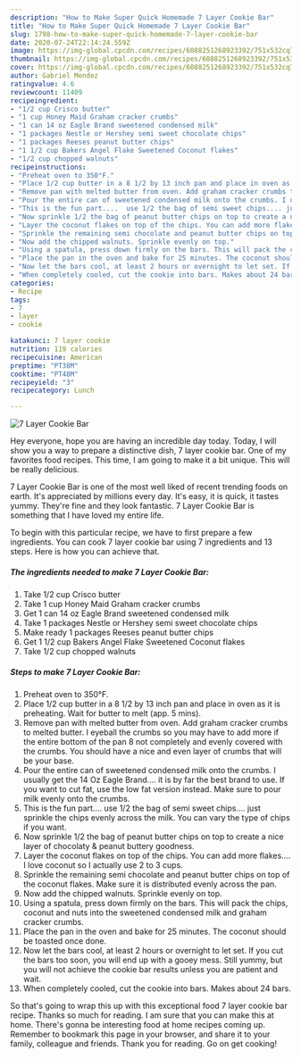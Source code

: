 ```yaml
---
description: "How to Make Super Quick Homemade 7 Layer Cookie Bar"
title: "How to Make Super Quick Homemade 7 Layer Cookie Bar"
slug: 1798-how-to-make-super-quick-homemade-7-layer-cookie-bar
date: 2020-07-24T22:14:24.559Z
image: https://img-global.cpcdn.com/recipes/6088251268923392/751x532cq70/7-layer-cookie-bar-recipe-main-photo.jpg
thumbnail: https://img-global.cpcdn.com/recipes/6088251268923392/751x532cq70/7-layer-cookie-bar-recipe-main-photo.jpg
cover: https://img-global.cpcdn.com/recipes/6088251268923392/751x532cq70/7-layer-cookie-bar-recipe-main-photo.jpg
author: Gabriel Mendez
ratingvalue: 4.6
reviewcount: 11409
recipeingredient:
- "1/2 cup Crisco butter"
- "1 cup Honey Maid Graham cracker crumbs"
- "1 can 14 oz Eagle Brand sweetened condensed milk"
- "1 packages Nestle or Hershey semi sweet chocolate chips"
- "1 packages Reeses peanut butter chips"
- "1 1/2 cup Bakers Angel Flake Sweetened Coconut flakes"
- "1/2 cup chopped walnuts"
recipeinstructions:
- "Preheat oven to 350°F."
- "Place 1/2 cup butter in a 8 1/2 by 13 inch pan and place in oven as it is preheating. Wait for butter to melt (app. 5 mins)."
- "Remove pan with melted butter from oven. Add graham cracker crumbs to melted butter. I eyeball the crumbs so you may have to add more if the entire bottom of the pan 8 not completely and evenly covered with the crumbs. You should have a nice and even layer of crumbs that will be your base."
- "Pour the entire can of sweetened condensed milk onto the crumbs. I usually get the 14 Oz Eagle Brand.... it is by far the best brand to use. If you want to cut fat, use the low fat version instead. Make sure to pour milk evenly onto the crumbs."
- "This is the fun part....  use 1/2 the bag of semi sweet chips.... just sprinkle the chips evenly across the milk. You can vary the type of chips if you want."
- "Now sprinkle 1/2 the bag of peanut butter chips on top to create a nice layer of chocolaty &amp; peanut buttery goodness."
- "Layer the coconut flakes on top of the chips. You can add more flakes.... I love coconut so I actually use 2 to 3 cups."
- "Sprinkle the remaining semi chocolate and peanut butter chips on top of the coconut flakes. Make sure it is distributed evenly across the pan."
- "Now add the chipped walnuts. Sprinkle evenly on top."
- "Using a spatula, press down firmly on the bars. This will pack the chips, coconut and nuts into the sweetened condensed milk and graham cracker crumbs."
- "Place the pan in the oven and bake for 25 minutes. The coconut should be toasted once done."
- "Now let the bars cool, at least 2 hours or overnight to let set. If you cut the bars too soon, you will end up with a gooey mess. Still yummy, but you will not achieve the cookie bar results unless you are patient and wait."
- "When completely cooled, cut the cookie into bars. Makes about 24 bars."
categories:
- Recipe
tags:
- 7
- layer
- cookie

katakunci: 7 layer cookie 
nutrition: 119 calories
recipecuisine: American
preptime: "PT38M"
cooktime: "PT48M"
recipeyield: "3"
recipecategory: Lunch

---
```



![7 Layer Cookie Bar](https://img-global.cpcdn.com/recipes/6088251268923392/751x532cq70/7-layer-cookie-bar-recipe-main-photo.jpg)

Hey everyone, hope you are having an incredible day today. Today, I will show you a way to prepare a distinctive dish, 7 layer cookie bar. One of my favorites food recipes. This time, I am going to make it a bit unique. This will be really delicious.

7 Layer Cookie Bar is one of the most well liked of recent trending foods on earth. It's appreciated by millions every day. It's easy, it is quick, it tastes yummy. They're fine and they look fantastic. 7 Layer Cookie Bar is something that I have loved my entire life.




To begin with this particular recipe, we have to first prepare a few ingredients. You can cook 7 layer cookie bar using 7 ingredients and 13 steps. Here is how you can achieve that.

<!--inarticleads1-->

##### The ingredients needed to make 7 Layer Cookie Bar:

1. Take 1/2 cup Crisco butter
1. Take 1 cup Honey Maid Graham cracker crumbs
1. Get 1 can 14 oz Eagle Brand sweetened condensed milk
1. Take 1 packages Nestle or Hershey semi sweet chocolate chips
1. Make ready 1 packages Reeses peanut butter chips
1. Get 1 1/2 cup Bakers Angel Flake Sweetened Coconut flakes
1. Take 1/2 cup chopped walnuts




<!--inarticleads2-->

##### Steps to make 7 Layer Cookie Bar:

1. Preheat oven to 350°F.
1. Place 1/2 cup butter in a 8 1/2 by 13 inch pan and place in oven as it is preheating. Wait for butter to melt (app. 5 mins).
1. Remove pan with melted butter from oven. Add graham cracker crumbs to melted butter. I eyeball the crumbs so you may have to add more if the entire bottom of the pan 8 not completely and evenly covered with the crumbs. You should have a nice and even layer of crumbs that will be your base.
1. Pour the entire can of sweetened condensed milk onto the crumbs. I usually get the 14 Oz Eagle Brand.... it is by far the best brand to use. If you want to cut fat, use the low fat version instead. Make sure to pour milk evenly onto the crumbs.
1. This is the fun part....  use 1/2 the bag of semi sweet chips.... just sprinkle the chips evenly across the milk. You can vary the type of chips if you want.
1. Now sprinkle 1/2 the bag of peanut butter chips on top to create a nice layer of chocolaty &amp; peanut buttery goodness.
1. Layer the coconut flakes on top of the chips. You can add more flakes.... I love coconut so I actually use 2 to 3 cups.
1. Sprinkle the remaining semi chocolate and peanut butter chips on top of the coconut flakes. Make sure it is distributed evenly across the pan.
1. Now add the chipped walnuts. Sprinkle evenly on top.
1. Using a spatula, press down firmly on the bars. This will pack the chips, coconut and nuts into the sweetened condensed milk and graham cracker crumbs.
1. Place the pan in the oven and bake for 25 minutes. The coconut should be toasted once done.
1. Now let the bars cool, at least 2 hours or overnight to let set. If you cut the bars too soon, you will end up with a gooey mess. Still yummy, but you will not achieve the cookie bar results unless you are patient and wait.
1. When completely cooled, cut the cookie into bars. Makes about 24 bars.




So that's going to wrap this up with this exceptional food 7 layer cookie bar recipe. Thanks so much for reading. I am sure that you can make this at home. There's gonna be interesting food at home recipes coming up. Remember to bookmark this page in your browser, and share it to your family, colleague and friends. Thank you for reading. Go on get cooking!
